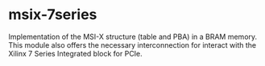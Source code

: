 # msix-7series
Implementation of the MSI-X structure (table and PBA) in a BRAM memory. This module also offers the necessary interconnection for interact with the Xilinx 7 Series Integrated block for PCIe.
